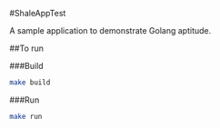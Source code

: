 #ShaleAppTest

A sample application to demonstrate Golang aptitude.

##To run

###Build

```bash
make build
```

###Run

```bash
make run
```